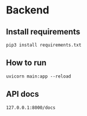 # Backend

## Install requirements

`pip3 install requirements.txt`

## How to run

`uvicorn main:app --reload`

## API docs

`127.0.0.1:8000/docs`